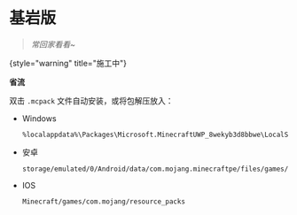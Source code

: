 # 基岩版

> *常回家看看~*
>
{style="warning" title="施工中"}

<tldr>

**省流**

双击 `.mcpack` 文件自动安装，或将包解压放入：
  - Windows
      ```Plain Text
      %localappdata%\Packages\Microsoft.MinecraftUWP_8wekyb3d8bbwe\LocalState\games\com.mojang\resource_packs
      ```
  - 安卓
      ```Plain Text
      storage/emulated/0/Android/data/com.mojang.minecraftpe/files/games/com.mojang/resource_packs
      ```
  - IOS
      ```Plain Text
      Minecraft/games/com.mojang/resource_packs
      ```
</tldr>
